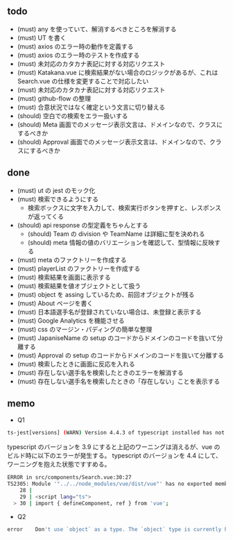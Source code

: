 ## todo
- (must) any を使っていて、解消するべきところを解消する
- (must) UT を書く
- (must) axios のエラー時の動作を定義する
- (must) axios のエラー時のテストを作成する
- (must) 未対応のカタカナ表記に対する対応リクエスト
- (must) Katakana.vue に検索結果がない場合のロジックがあるが、これは Search.vue の仕様を変更することで対応したい
- (must) 未対応のカタカナ表記に対する対応リクエスト
- (must) github-flow の整理
- (must) 合意状況ではなく確定という文言に切り替える
- (should) 空白での検索をエラー扱いする
- (should) Meta 画面でのメッセージ表示文言は、ドメインなので、クラスにするべきか
- (should) Approval 画面でのメッセージ表示文言は、ドメインなので、クラスにするべきか


## done
- (must) ut の jest のモック化
- (must) 検索できるようにする
  - 検索ボックスに文字を入力して、検索実行ボタンを押すと、レスポンスが返ってくる
- (should) api response の型定義をちゃんとする
  - (should) Team の division や TeamName は詳細に型を決めれる
  - (should) meta 情報の値のバリエーションを確認して、型情報に反映する
- (must) meta のファクトリーを作成する
- (must) playerList のファクトリーを作成する
- (must) 検索結果を画面に表示する
- (must) 検索結果を値オブジェクトとして扱う
- (must) object を assing しているため、前回オブジェクトが残る
- (must) About ページを書く
- (must) 日本語選手名が登録されていない場合は、未登録と表示する
- (must) Google Analytics を機能させる
- (must) css のマージン・パディングの簡単な整理
- (must) JapaniseName の setup のコードからドメインのコードを抜いて分離する
- (must) Approval の setup のコードからドメインのコードを抜いて分離する
- (must) 検索したときに画面に反応を入れる
- (must) 存在しない選手名を検索したときのエラーを解消する
- (must) 存在しない選手名を検索したときの「存在しない」ことを表示する

## memo

- Q1

```sh
ts-jest[versions] (WARN) Version 4.4.3 of typescript installed has not been tested with ts-jest. If you're experiencing issues, consider using a supported version (>=2.7.0 <4.0.0). Please do not report issues in ts-jest if you are using unsupported versions.
```

typescript のバージョンを 3.9 にすると上記のワーニングは消えるが、vue のビルド時に以下のエラーが発生する。
typescript のバージョンを 4.4 にして、ワーニングを抱えた状態ですすめる。

```sh
ERROR in src/components/Search.vue:30:27
TS2305: Module '"../../node_modules/vue/dist/vue"' has no exported member 'ref'.
    28 |
    29 | <script lang="ts">
  > 30 | import { defineComponent, ref } from 'vue';
```

- Q2

```sh
error    Don't use `object` as a type. The `object` type is currently hard to use ([see this issue](https://github.com/microsoft/TypeScript/issues/21732)
```


